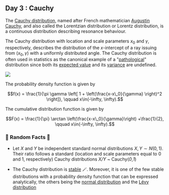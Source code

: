 ## Day 3 : Cauchy

The [Cauchy distribution](https://en.wikipedia.org/wiki/Cauchy_distribution), named after French mathematician [Augustin Cauchy](https://en.wikipedia.org/wiki/Augustin_Cauchy), and also called the Lorentzian distribution or Lorentz distribution, is a continuous distribution describing resonance behaviour. 

The Cauchy distribution with location and scale parameters $x_0$ and $\gamma$, respectively, describes the distribution of the _x_\-intercept of a ray issuing from $(x_{0},\gamma)$ with a uniformly distributed angle. The Cauchy distribution is often used in statistics as the canonical example of a "[pathological](https://en.wikipedia.org/wiki/Pathological_\(mathematics\))" distribution since both its
[expected value](https://en.wikipedia.org/wiki/Expected_value) and its [variance](https://en.wikipedia.org/wiki/Variance) are undefined.

![](../images/03_Cauchy.png)

The probability density function is given by

$$f(x) = \frac{1}{\pi \gamma \left[ 1 + \left(\frac{x-x\_0}{\gamma} \right)^2 \right]}, \qquad x\in(-\infty, \infty).$$

The cumulative distribution function is given by

$$F(x) = \frac{1}{\pi} \arctan \left(\frac{x-x\_0}{\gamma}\right) +\frac{1}{2}, \qquad x\in(-\infty, \infty).$$

### 🔔 Random Facts 🔔

- Let $X$ and $Y$ be independent standard normal distributions $X, Y \sim N(0, 1)$. Their ratio follows a standard (location and scale parameters equal to 0 and 1, respectively) Cauchy distributions _X/Y_ ~ Cauchy(_0_,_1_)

- The Cauchy distribution is [stable](https://en.wikipedia.org/wiki/Stable_distribution) 🪄. Moreover, it is one of the few stable distributions with a probability density function that can be expressed analytically, the others being the [normal distribution](https://en.wikipedia.org/wiki/Normal_distribution) and the [Lévy distribution](https://en.wikipedia.org/wiki/L%C3%A9vy_distribution)

